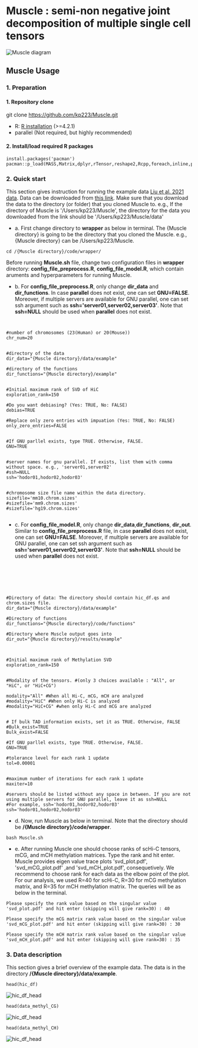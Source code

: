 # Muscle : semi-non negative joint decomposition of multiple single cell tensors
![Muscle diagram](/figures/Figure_intro.jpg)

## Muscle Usage

### 1. Preparation

#### 1. Repository clone

git clone https://github.com/kp223/Muscle.git

-   R: [R installation](https://www.r-project.org)  (>=4.2.1)
-   parallel (Not required, but highly recommended)

#### 2. Install/load required R packages

```
install.packages('pacman')
pacman::p_load(MASS,Matrix,dplyr,rTensor,reshape2,Rcpp,foreach,inline,parallel,doParallel,RSpectra,qs,gtools)
```


### 2. Quick start
This section gives instruction for running the example data [Liu et al. 2021 data](https://www.nature.com/articles/s41586-020-03182-8).
Data can be downloaded from [this link](https://drive.google.com/drive/folders/18wmHF99eRvq2vZbjPZLD8pW1e8VFwX1o?usp=sharing). Make sure that you download the data to the directory (or folder) that you cloned Muscle to. e.g., If the directory of Muscle is '/Users/kp223/Muscle', the directory for the data you downloaded from the link should be '/Users/kp223/Muscle/data'


- a. First change directory to **wrapper** as below in terminal. The {Muscle directory} is going to be the directory that you cloned the Muscle. e.g., 
{Muscle directory} can be /Users/kp223/Muscle.

```
cd /{Muscle directory}/code/wrapper/
```


Before running **Muscle.sh** file, change two configuration files in **wrapper** directory: **config_file_preprocess.R**, **config_file_model.R**, which contain aruments and 
hyperparameters for running Muscle.


- b. For **config_file_preprocess.R**, only change **dir_data** and **dir_functions**. In case **parallel** does not exist, one can set **GNU=FALSE**. Moreover, if multiple servers are available for GNU 
parallel, one can set ssh argument such as **ssh='server01,server02,server03'**. Note that **ssh=NULL** should be used when **parallel** does not exist.




```


#number of chromosomes (23(Human) or 20(Mouse))
chr_num=20


#directory of the data
dir_data="{Muscle directory}/data/example"

#directory of the functions
dir_functions="{Muscle directory}/example"


#Initial maximum rank of SVD of HiC
exploration_rank=150

#Do you want debiasing? (Yes: TRUE, No: FALSE)
debias=TRUE

#Replace only zero entries with impuation (Yes: TRUE, No: FALSE)
only_zero_entries=FALSE


#If GNU parllel exists, type TRUE. Otherwise, FALSE. 
GNU=TRUE


#server names for gnu parallel. If exists, list them with comma without space. e.g., 'server01,server02'
#ssh=NULL
ssh='hodor01,hodor02,hodor03'


#chromosome size file name within the data directory.
sizefile='mm10.chrom.sizes'
#sizefile='mm9.chrom.sizes'
#sizefile='hg19.chrom.sizes'


```




- c. For **config_file_model.R**, only change **dir_data**,**dir_functions**, **dir_out**. Similar to **config_file_preprocess.R** file, in case **parallel** does not exist, one can set **GNU=FALSE**. Moreover, if 
multiple servers are available for GNU parallel, one can set ssh argument such as **ssh='server01,server02,server03'**. Note that **ssh=NULL** should be used when **parallel** 
does not exist.





```






#Directory of data: The directory should contain hic_df.qs and chrom.sizes file.
dir_data="{Muscle directory}/data/example"

#Directory of functions
dir_functions="{Muscle directory}/code/functions"

#Directory where Muscle output goes into
dir_out="{Muscle directory}/results/example"



#Initial maximum rank of Methylation SVD
exploration_rank=150


#Modality of the tensors. #(only 3 choices available : "All", or "HiC", or "HiC+CG")

modality="All" #When all Hi-C, mCG, mCH are analyzed
#modality="HiC" #When only Hi-C is analyzed
#modality="HiC+CG" #when only Hi-C and mCG are analyzed


# If bulk TAD information exists, set it as TRUE. Otherwise, FALSE
#Bulk_exist=TRUE
Bulk_exist=FALSE

#If GNU parllel exists, type TRUE. Otherwise, FALSE. 
GNU=TRUE

#tolerance level for each rank 1 update 
tol=0.00001


#maximum number of iterations for each rank 1 update
maxiter=10

#servers should be listed without any space in between. If you are not using multiple servers for GNU parallel, leave it as ssh=NULL
#For example, ssh='hodor01,hodor02,hodor03'
ssh='hodor01,hodor02,hodor03'

```




- d. Now, run Muscle as below in terminal. Note that the directory should be **/{Muscle directory}/code/wrapper**.




```
bash Muscle.sh
```



- e. After running Muscle one should choose ranks of scHi-C tensors, mCG, and mCH methylation matrices. Type the rank and hit enter. Muscle provides eigen value trace plots 'svd_plot.pdf', 'svd_mCG_plot.pdf' ,and 'svd_mCH_plot.pdf', consequetively. We recommend to choose rank for each data as the elbow point of the plot. For our analysis, we used R=40 for scHi-C, R=30 for mCG methylation matrix, and R=35 for mCH methylation matrix. The queries will be as below in the terminal.


```
Please specify the rank value based on the singular value 'svd_plot.pdf' and hit enter (skipping will give rank=30) : 40

Please specify the mCG matrix rank value based on the singular value 'svd_mCG_plot.pdf' and hit enter (skipping will give rank=30) : 30

Please specify the mCH matrix rank value based on the singular value 'svd_mCH_plot.pdf' and hit enter (skipping will give rank=30) : 35

```




### 3. Data description

This section gives a brief overview of the example data. The data is in the directory **/{Muscle directory}/data/example**.

```
head(hic_df)
```

![hic_df_head](/figures/hic_df_head.jpg)





```
head(data_methyl_CG)
```

![hic_df_head](/figures/data_methyl_CG_head.jpg)




```
head(data_methyl_CH)
```

![hic_df_head](/figures/data_methyl_CH_head.jpg)

